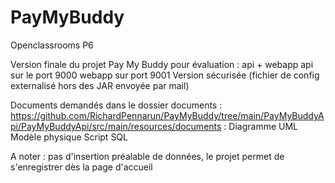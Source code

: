 # PayMyBuddy
Openclassrooms P6

Version finale du projet Pay My Buddy pour évaluation : api + webapp
api sur le port 9000
webapp sur port 9001
Version sécurisée (fichier de config externalisé hors des JAR envoyée par mail)

Documents demandés dans le dossier documents :
https://github.com/RichardPennarun/PayMyBuddy/tree/main/PayMyBuddyApi/PayMyBuddyApi/src/main/resources/documents :
Diagramme UML
Modèle physique
Script SQL

A noter : pas d'insertion préalable de données, le projet permet de s'enregistrer dès la page d'accueil
